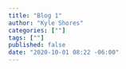 ```yaml
---
title: "Blog 1"
author: "Kyle Shores"
categories: [""]
tags: [""]
published: false
date: "2020-10-01 08:22 -06:00"
---
```

